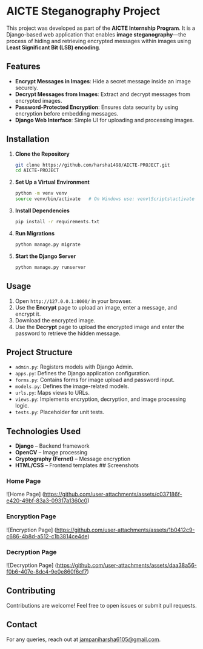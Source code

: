 # AICTE Steganography Project  

This project was developed as part of the **AICTE Internship Program**. It is a Django-based web application that enables **image steganography**—the process of hiding and retrieving encrypted messages within images using **Least Significant Bit (LSB) encoding**.

## Features  
- **Encrypt Messages in Images**: Hide a secret message inside an image securely.  
- **Decrypt Messages from Images**: Extract and decrypt messages from encrypted images.  
- **Password-Protected Encryption**: Ensures data security by using encryption before embedding messages.  
- **Django Web Interface**: Simple UI for uploading and processing images.  

## Installation  

1. **Clone the Repository**  
   ```sh
   git clone https://github.com/harsha1498/AICTE-PROJECT.git
   cd AICTE-PROJECT
   ```

2. **Set Up a Virtual Environment**  
   ```sh
   python -m venv venv
   source venv/bin/activate   # On Windows use: venv\Scripts\activate
   ```

3. **Install Dependencies**  
   ```sh
   pip install -r requirements.txt
   ```

4. **Run Migrations**  
   ```sh
   python manage.py migrate
   ```

5. **Start the Django Server**  
   ```sh
   python manage.py runserver
   ```

## Usage  

1. Open `http://127.0.0.1:8000/` in your browser.  
2. Use the **Encrypt** page to upload an image, enter a message, and encrypt it.  
3. Download the encrypted image.  
4. Use the **Decrypt** page to upload the encrypted image and enter the password to retrieve the hidden message.  

## Project Structure  

- `admin.py`: Registers models with Django Admin.  
- `apps.py`: Defines the Django application configuration.  
- `forms.py`: Contains forms for image upload and password input.  
- `models.py`: Defines the image-related models.  
- `urls.py`: Maps views to URLs.  
- `views.py`: Implements encryption, decryption, and image processing logic.  
- `tests.py`: Placeholder for unit tests.  

## Technologies Used  

- **Django** – Backend framework  
- **OpenCV** – Image processing  
- **Cryptography (Fernet)** – Message encryption  
- **HTML/CSS** – Frontend templates ## Screenshots

### Home Page
![Home Page]
(https://github.com/user-attachments/assets/c037186f-e420-49bf-83a3-09317a1360c0)


### Encryption Page
![Encryption Page]
(https://github.com/user-attachments/assets/1b0412c9-c686-4b8d-a512-c1b3814ce4de)

### Decryption Page
![Decryption Page]
(https://github.com/user-attachments/assets/daa38a56-f0b6-407e-8dc4-9e0e860f6cf7)





## Contributing  

Contributions are welcome! Feel free to open issues or submit pull requests.  


## Contact  

For any queries, reach out at jampaniharsha6105@gmail.com.  

